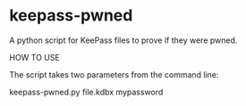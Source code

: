 # keepass-pwned
A python script for KeePass files to prove if they were pwned.

HOW TO USE

The script takes two parameters from the command line:

keepass-pwned.py file.kdbx mypassword
